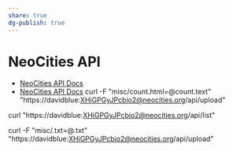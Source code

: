 ```yaml
---
share: true
dg-publish: true
---
```

# NeoCities API
- [NeoCities API Docs]([Neocities](https://neocities.org/api))
- [NeoCities API Docs](drafts://open?uuid=D2811460-2E65-4EA8-AC64-BD400F129951)
curl -F "misc/count.html=@count.text" "https://davidblue:XHiGPGyJPcbio2@neocities.org/api/upload"

curl "https://davidblue:XHiGPGyJPcbio2@neocities.org/api/list"

curl -F "misc/.txt=@.txt" "https://davidblue:XHiGPGyJPcbio2@neocities.org/api/upload"
